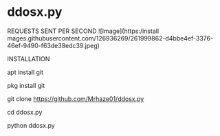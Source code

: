 
# ddosx.py

REQUESTS SENT PER SECOND
![Image](https:/install mages.githubusercontent.com/126936269/261999862-d4bbe4ef-3376-46ef-9490-f63de38edc39.jpeg)

INSTALLATION

apt install git

pkg install git

git clone https://github.com/Mrhaze01/ddosx.py

cd ddosx.py

python ddosx.py
